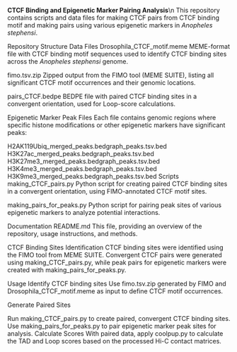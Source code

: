 **CTCF Binding and Epigenetic Marker Pairing Analysis**\n
This repository contains scripts and data files for making CTCF pairs from CTCF binding motif and making pairs using various epigenetic markers in _Anopheles stephensi_. 

Repository Structure
Data Files
Drosophila_CTCF_motif.meme
MEME-format file with CTCF binding motif sequences used to identify CTCF binding sites across the  _Anopheles stephensi_ genome.

fimo.tsv.zip
Zipped output from the FIMO tool (MEME SUITE), listing all significant CTCF motif occurrences and their genomic locations.

pairs_CTCF.bedpe
BEDPE file with paired CTCF binding sites in a convergent orientation, used for Loop-score calculations.

Epigenetic Marker Peak Files
Each file contains genomic regions where specific histone modifications or other epigenetic markers have significant peaks:

H2AK119Ubiq_merged_peaks.bedgraph_peaks.tsv.bed
H3K27ac_merged_peaks.bedgraph_peaks.tsv.bed
H3K27me3_merged_peaks.bedgraph_peaks.tsv.bed
H3K4me3_merged_peaks.bedgraph_peaks.tsv.bed
H3K9me3_merged_peaks.bedgraph_peaks.tsv.bed
Scripts
making_CTCF_pairs.py
Python script for creating paired CTCF binding sites in a convergent orientation, using FIMO-annotated CTCF motif sites.

making_pairs_for_peaks.py
Python script for pairing peak sites of various epigenetic markers to analyze potential interactions.

Documentation
README.md
This file, providing an overview of the repository, usage instructions, and methods.

CTCF Binding Sites Identification
CTCF binding sites were identified using the FIMO tool from MEME SUITE. Convergent CTCF pairs were generated using making_CTCF_pairs.py, while peak pairs for epigenetic markers were created with making_pairs_for_peaks.py.

Usage
Identify CTCF binding sites
Use fimo.tsv.zip generated by FIMO and Drosophila_CTCF_motif.meme as input to define CTCF motif occurrences.

Generate Paired Sites

Run making_CTCF_pairs.py to create paired, convergent CTCF binding sites.
Use making_pairs_for_peaks.py to pair epigenetic marker peak sites for analysis.
Calculate Scores
With paired data, apply coolpup.py to calculate the TAD and Loop scores based on the processed Hi-C contact matrices.
